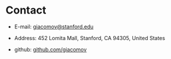 # Contact

* E-mail: <a href="mailto:giacomov@stanford.edu">giacomov@stanford.edu</a>

* Address: 452 Lomita Mall, Stanford, CA 94305, United States

* github: [github.com/giacomov](https://github.com/giacomov)

